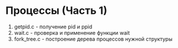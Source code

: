 # Процессы (Часть 1)
1. getpid.c - получение pid и ppid
2. wait.c - проверка и применение функции wait
3. fork_tree.c - построение дерева процессов нужной структуры

